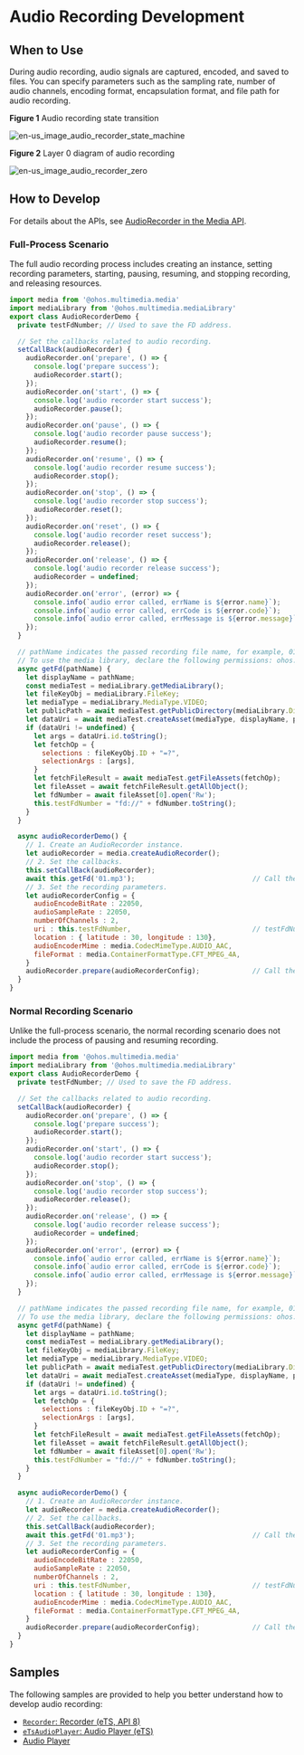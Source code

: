 # Audio Recording Development

## When to Use

During audio recording, audio signals are captured, encoded, and saved to files. You can specify parameters such as the sampling rate, number of audio channels, encoding format, encapsulation format, and file path for audio recording.

**Figure 1** Audio recording state transition

![en-us_image_audio_recorder_state_machine](figures/en-us_image_audio_recorder_state_machine.png)



**Figure 2** Layer 0 diagram of audio recording

![en-us_image_audio_recorder_zero](figures/en-us_image_audio_recorder_zero.png)

## How to Develop

For details about the APIs, see [AudioRecorder in the Media API](../reference/apis/js-apis-media.md).

### Full-Process Scenario

The full audio recording process includes creating an instance, setting recording parameters, starting, pausing, resuming, and stopping recording, and releasing resources.

```js
import media from '@ohos.multimedia.media'
import mediaLibrary from '@ohos.multimedia.mediaLibrary'
export class AudioRecorderDemo {
  private testFdNumber; // Used to save the FD address.

  // Set the callbacks related to audio recording.
  setCallBack(audioRecorder) {
    audioRecorder.on('prepare', () => {              					       	// Set the 'prepare' event callback.
      console.log('prepare success');
      audioRecorder.start();                                         			// Call the start API to start recording and trigger the 'start' event callback.
    });
    audioRecorder.on('start', () => {    		     						   	// Set the 'start' event callback.
      console.log('audio recorder start success');
      audioRecorder.pause();                                         			// Call the pause API to pause recording and trigger the 'pause' event callback.
    });
    audioRecorder.on('pause', () => {    		     							// Set the 'pause' event callback.
      console.log('audio recorder pause success');
      audioRecorder.resume();                                        			// Call the resume API to resume recording and trigger the 'resume' event callback.
    });
    audioRecorder.on('resume', () => {    		     							// Set the 'resume' event callback.
      console.log('audio recorder resume success');
      audioRecorder.stop();                                          			// Call the stop API to stop recording and trigger the 'stop' event callback.
    });
    audioRecorder.on('stop', () => {    		     							// Set the 'stop' event callback.
      console.log('audio recorder stop success');
      audioRecorder.reset();                                         			// Call the reset API to reset the recorder and trigger the 'reset' event callback.
    });
    audioRecorder.on('reset', () => {    		     							// Set the 'reset' event callback.
      console.log('audio recorder reset success');
      audioRecorder.release();                                       			// Call the release API to release resources and trigger the 'release' event callback.
    });
    audioRecorder.on('release', () => {    		     							// Set the 'release' event callback.
      console.log('audio recorder release success');
      audioRecorder = undefined;
    });
    audioRecorder.on('error', (error) => {             							// Set the 'error' event callback.
      console.info(`audio error called, errName is ${error.name}`);
      console.info(`audio error called, errCode is ${error.code}`);
      console.info(`audio error called, errMessage is ${error.message}`);
    });
  }

  // pathName indicates the passed recording file name, for example, 01.mp3. The generated file address is /storage/media/100/local/files/Video/01.mp3.
  // To use the media library, declare the following permissions: ohos.permission.MEDIA_LOCATION, ohos.permission.WRITE_MEDIA, and ohos.permission.READ_MEDIA.
  async getFd(pathName) {
    let displayName = pathName;
    const mediaTest = mediaLibrary.getMediaLibrary();
    let fileKeyObj = mediaLibrary.FileKey;
    let mediaType = mediaLibrary.MediaType.VIDEO;
    let publicPath = await mediaTest.getPublicDirectory(mediaLibrary.DirectoryType.DIR_VIDEO);
    let dataUri = await mediaTest.createAsset(mediaType, displayName, publicPath);
    if (dataUri != undefined) {
      let args = dataUri.id.toString();
      let fetchOp = {
        selections : fileKeyObj.ID + "=?",
        selectionArgs : [args],
      }
      let fetchFileResult = await mediaTest.getFileAssets(fetchOp);
      let fileAsset = await fetchFileResult.getAllObject();
      let fdNumber = await fileAsset[0].open('Rw');
      this.testFdNumber = "fd://" + fdNumber.toString();
    }
  }

  async audioRecorderDemo() {
    // 1. Create an AudioRecorder instance.
    let audioRecorder = media.createAudioRecorder();
    // 2. Set the callbacks.
    this.setCallBack(audioRecorder);
    await this.getFd('01.mp3'); 							// Call the getFd method to obtain the FD address of the file to be recorded.
    // 3. Set the recording parameters.
    let audioRecorderConfig = {
      audioEncodeBitRate : 22050,
      audioSampleRate : 22050,
      numberOfChannels : 2,
      uri : this.testFdNumber,                             	// testFdNumber is generated by getFd.
      location : { latitude : 30, longitude : 130},
      audioEncoderMime : media.CodecMimeType.AUDIO_AAC,
      fileFormat : media.ContainerFormatType.CFT_MPEG_4A,
    }
    audioRecorder.prepare(audioRecorderConfig); 			// Call the prepare method to trigger the 'prepare' event callback.
  }
}
```

### Normal Recording Scenario

Unlike the full-process scenario, the normal recording scenario does not include the process of pausing and resuming recording.

```js
import media from '@ohos.multimedia.media'
import mediaLibrary from '@ohos.multimedia.mediaLibrary'
export class AudioRecorderDemo {
  private testFdNumber; // Used to save the FD address.

  // Set the callbacks related to audio recording.
  setCallBack(audioRecorder) {
    audioRecorder.on('prepare', () => {              					       // Set the 'prepare' event callback.
      console.log('prepare success');
      audioRecorder.start();                                         			// Call the start API to start recording and trigger the 'start' event callback.
    });
    audioRecorder.on('start', () => {    		     							// Set the 'start' event callback.
      console.log('audio recorder start success');
      audioRecorder.stop();                                          			// Call the stop API to stop recording and trigger the 'stop' event callback.
    });
    audioRecorder.on('stop', () => {    		     							// Set the 'stop' event callback.
      console.log('audio recorder stop success');
      audioRecorder.release();                                       			// Call the release API to release resources and trigger the 'release' event callback.
    });
    audioRecorder.on('release', () => {    		     							// Set the 'release' event callback.
      console.log('audio recorder release success');
      audioRecorder = undefined;
    });
    audioRecorder.on('error', (error) => {             							// Set the 'error' event callback.
      console.info(`audio error called, errName is ${error.name}`);
      console.info(`audio error called, errCode is ${error.code}`);
      console.info(`audio error called, errMessage is ${error.message}`);
    });
  }

  // pathName indicates the passed recording file name, for example, 01.mp3. The generated file address is /storage/media/100/local/files/Video/01.mp3.
  // To use the media library, declare the following permissions: ohos.permission.MEDIA_LOCATION, ohos.permission.WRITE_MEDIA, and ohos.permission.READ_MEDIA.
  async getFd(pathName) {
    let displayName = pathName;
    const mediaTest = mediaLibrary.getMediaLibrary();
    let fileKeyObj = mediaLibrary.FileKey;
    let mediaType = mediaLibrary.MediaType.VIDEO;
    let publicPath = await mediaTest.getPublicDirectory(mediaLibrary.DirectoryType.DIR_VIDEO);
    let dataUri = await mediaTest.createAsset(mediaType, displayName, publicPath);
    if (dataUri != undefined) {
      let args = dataUri.id.toString();
      let fetchOp = {
        selections : fileKeyObj.ID + "=?",
        selectionArgs : [args],
      }
      let fetchFileResult = await mediaTest.getFileAssets(fetchOp);
      let fileAsset = await fetchFileResult.getAllObject();
      let fdNumber = await fileAsset[0].open('Rw');
      this.testFdNumber = "fd://" + fdNumber.toString();
    }
  }

  async audioRecorderDemo() {
    // 1. Create an AudioRecorder instance.
    let audioRecorder = media.createAudioRecorder();
    // 2. Set the callbacks.
    this.setCallBack(audioRecorder);
    await this.getFd('01.mp3'); 							// Call the getFd method to obtain the FD address of the file to be recorded.
    // 3. Set the recording parameters.
    let audioRecorderConfig = {
      audioEncodeBitRate : 22050,
      audioSampleRate : 22050,
      numberOfChannels : 2,
      uri : this.testFdNumber,                             	// testFdNumber is generated by getFd.
      location : { latitude : 30, longitude : 130},
      audioEncoderMime : media.CodecMimeType.AUDIO_AAC,
      fileFormat : media.ContainerFormatType.CFT_MPEG_4A,
    }
    audioRecorder.prepare(audioRecorderConfig); 			// Call the prepare method to trigger the 'prepare' event callback.
  }
}
```

## Samples

The following samples are provided to help you better understand how to develop audio recording:

- [`Recorder`: Recorder (eTS, API 8)](https://gitee.com/openharmony/app_samples/tree/master/media/Recorder)
- [`eTsAudioPlayer`: Audio Player (eTS)](https://gitee.com/openharmony/app_samples/blob/master/media/Recorder/entry/src/main/ets/MainAbility/pages/Play.ets)
- [Audio Player](https://gitee.com/openharmony/codelabs/tree/master/Media/Audio_OH_ETS)
